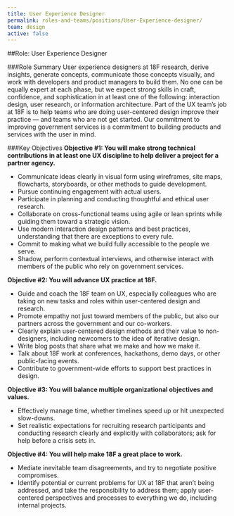 ```yaml
---
title: User Experience Designer
permalink: roles-and-teams/positions/User-Experience-designer/
team: design
active: false
---
```


##Role: User Experience Designer

###Role Summary
User experience designers at 18F research, derive insights, generate concepts, communicate those concepts visually, and work with developers and product managers to build them. No one can be equally expert at each phase, but we expect strong skills in craft, confidence, and sophistication in at least one of the following: interaction design, user research, or information architecture. Part of the UX team’s job at 18F is to help teams who are doing user-centered design improve their practice — and teams who are not get started. Our commitment to improving government services is a commitment to building products and services with the user in mind.

###Key Objectives
**Objective #1: You will make strong technical contributions in at least one UX discipline to help deliver a project for a partner agency.**
- Communicate ideas clearly in visual form using wireframes, site maps, flowcharts, storyboards, or other methods to guide development.
- Pursue continuing engagement with actual users.
- Participate in planning and conducting thoughtful and ethical user research.
- Collaborate on cross-functional teams using agile or lean sprints while guiding them toward a strategic vision.
- Use modern interaction design patterns and best practices, understanding that there are exceptions to every rule.
- Commit to making what we build fully accessible to the people we serve. 
- Shadow, perform contextual interviews, and otherwise interact with members of the public who rely on government services. 

**Objective #2: You will advance UX practice at 18F.**
- Guide and coach the 18F team on UX, especially colleagues who are taking on new tasks and roles within user-centered design and research. 
- Promote empathy not just toward members of the public, but also our partners across the government and our co-workers. 
- Clearly explain user-centered design methods and their value to non-designers, including newcomers to the idea of iterative design.
- Write blog posts that share what we make and how we make it. 
- Talk about 18F work at conferences, hackathons, demo days, or other public-facing events.
- Contribute to government-wide efforts to support best practices in design.

**Objective #3: You will balance multiple organizational objectives and values.**
- Effectively manage time, whether timelines speed up or hit unexpected slow-downs.   
- Set realistic expectations for recruiting research participants and conducting research clearly and explicitly with collaborators; ask for help before a crisis sets in. 

**Objective #4: You will help make 18F a great place to work.**
- Mediate inevitable team disagreements, and try to negotiate positive compromises. 
- Identify potential or current problems for UX at 18F that aren’t being addressed, and take the responsibility to address them; apply user-centered perspectives and processes to everything we do, including internal projects. 


